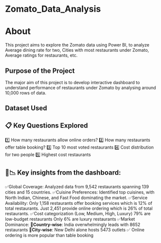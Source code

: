 # Zomato_Data_Analysis

# About
This project aims to explore the Zomato data using Power BI, to analyze Average dining rate for two, Cities with most restaurants under Zomato, Average ratings for restaurants, etc.

## Purpose of the Project
The major aim of this project is to develop interactive dashboard to understand performance of restaurants under Zomato by analysing around 10,000 rows of data.

## Dataset Used


## 📋 Key Questions Explored
1️⃣ How many restaurants allow online orders?
2️⃣ How many restaurants offer table booking?
3️⃣ Top 10 most voted restaurants
4️⃣ Cost distribution for two people
5️⃣ Highest cost restaurants

## 🔎📉 Key insights from the dashboard:

✅Global Coverage: Analyzed data from 9,542 restaurants spanning 139 cities and 15 countries.
✅Cuisine Preferences: Identified top cuisines, with North Indian, Chinese, and Fast Food dominating the market.
✅Service Availability:
   Only 1,158 restaurants offer booking services which is 12% of total restaurants.
   Just 2,451 provide online ordering which is 26% of total restaurants.
✅Cost categorization (Low, Medium, High, Luxury)
   79% are low-budget restaurants 
   Only 6% are luxury restaurants 
✅Market Dominance: 
   📍**Country-wise**: India overwhelmingly leads with 8652 restaurants 
   📍**City-wise**: New Delhi alone hosts 5473 outlets
✅ Online ordering is more popular than table booking


